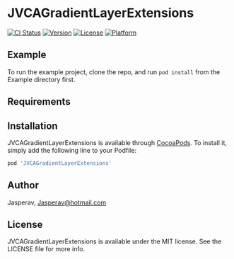 # JVCAGradientLayerExtensions

[![CI Status](https://img.shields.io/travis/Jasperav/JVCAGradientLayerExtensions.svg?style=flat)](https://travis-ci.org/Jasperav/JVCAGradientLayerExtensions)
[![Version](https://img.shields.io/cocoapods/v/JVCAGradientLayerExtensions.svg?style=flat)](https://cocoapods.org/pods/JVCAGradientLayerExtensions)
[![License](https://img.shields.io/cocoapods/l/JVCAGradientLayerExtensions.svg?style=flat)](https://cocoapods.org/pods/JVCAGradientLayerExtensions)
[![Platform](https://img.shields.io/cocoapods/p/JVCAGradientLayerExtensions.svg?style=flat)](https://cocoapods.org/pods/JVCAGradientLayerExtensions)

## Example

To run the example project, clone the repo, and run `pod install` from the Example directory first.

## Requirements

## Installation

JVCAGradientLayerExtensions is available through [CocoaPods](https://cocoapods.org). To install
it, simply add the following line to your Podfile:

```ruby
pod 'JVCAGradientLayerExtensions'
```

## Author

Jasperav, Jasperav@hotmail.com

## License

JVCAGradientLayerExtensions is available under the MIT license. See the LICENSE file for more info.
